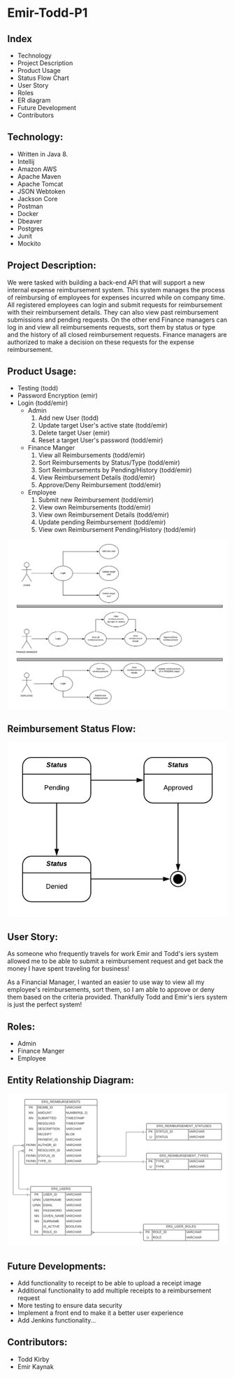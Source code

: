 # Emir-Todd-P1

## Index
- Technology  <br/>
- Project Description <br/>
- Product Usage <br/>
- Status Flow Chart <br/>
- User Story <br/>
- Roles <br/>
- ER diagram <br/>
- Future Development <br/>
- Contributors <br/>

## Technology:
- Written in Java 8. <br/>
- Intellij <br/>
- Amazon AWS <br/>
- Apache Maven <br/>
- Apache Tomcat <br/>
- JSON Webtoken <br/>
- Jackson Core <br/>
- Postman <br/>
- Docker <br/>
- Dbeaver <br/>
- Postgres <br/>
- Junit <br/>
- Mockito

## Project Description:
 We were tasked with building a back-end API that will support a new internal expense reimbursement system.
This system manages the process of reimbursing of employees for expenses incurred while on company time. 
All registered employees can login and submit requests for reimbursement with their reimbursement details. 
They can also view past reimbursement submissions and pending requests. On the other end Finance managers 
can log in and view all reimbursements requests, sort them by status or type and the history of all closed 
reimbursement requests. Finance managers are authorized to make a decision on these requests for the expense reimbursement.


## Product Usage:
- Testing (todd) <br/>
- Password Encryption (emir) <br/>
- Login (todd/emir) <br/>
  - Admin <br/>
    1. Add new User (todd) <br/>
    2. Update target User's active state (todd/emir)<br/>
    3. Delete target User (emir)<br/>
    4. Reset a target User's password (todd/emir)
  - Finance Manger <br/>
    1. View all Reimbursements (todd/emir)<br/>
    2. Sort Reimbursements by Status/Type (todd/emir)<br/>
    3. Sort Reimbursements by Pending/History (todd/emir)<br/>
    4. View Reimbursement Details (todd/emir)<br/>
    5. Approve/Deny Reimbursement (todd/emir)<br/>
  - Employee <br/>
    1. Submit new Reimbursement (todd/emir)<br/>
    2. View own Reimbursements (todd/emir)<br/>
    3. View own Reimbursement Details (todd/emir)<br/>
    4. Update pending Reimbursement (todd/emir)<br/>
    5. View own Reimbursement Pending/History (todd/emir)

![System Use Case Diagrams](https://raw.githubusercontent.com/220207-java-enterprise/assignments/main/foundations-project/imgs/ERS%20Use%20Case%20Diagram.png)

## Reimbursement Status Flow: 
![Reimbursment Status State Flow](https://raw.githubusercontent.com/220207-java-enterprise/assignments/main/foundations-project/imgs/ERS%20State%20Flow%20Diagram.png)

## User Story:
As someone who frequently travels for work Emir and Todd's iers system allowed me to be able to submit a reimbursement request and get back 
the money I have spent traveling for business!

As a Financial Manager, I wanted an easier to use way to view all my employee's reimbursements, sort them, so I am able to approve or deny them 
based on the criteria provided. Thankfully Todd and Emir's iers system is just the perfect system!

## Roles:
- Admin <br/>
- Finance Manger <br/>
- Employee


## Entity Relationship Diagram:
![Relational Model](https://github.com/220207-java-enterprise/assignments/blob/main/foundations-project/imgs/ERS%20Relational%20Model.png)



## Future Developments:
-  Add functionality to receipt to be able to upload a receipt image
- Additional functionality to add multiple receipts to a reimbursement request
- More testing to ensure data security
- Implement a front end to make it a better user experience
- Add Jenkins functionality...

## Contributors:
- Todd Kirby
- Emir Kaynak

